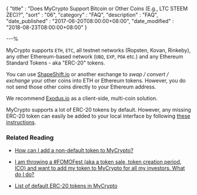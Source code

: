 {
"title"       : "Does MyCrypto Support Bitcoin or Other Coins (E.g., LTC STEEM ZEC)?",
"sort"        : "06",
"category"    : "FAQ",
"description" : "FAQ",
"date_published" : "2017-06-20T08:00:00+08:00",
"date_modified"  : "2018-08-23T08:00:00+08:00"
}

---%

MyCrypto supports `ETH`, `ETC`, all testnet networks (Ropsten, Kovan, Rinkeby), any other Ethereum-based network (`UBQ`, `EXP`, `POA` etc.) and any Ethereum Standard Tokens - aka "ERC-20" tokens.

You can use [ShapeShift.io](https://shapeshift.io/) or another exchange to _swap / convert / exchange_ your other coins into ETH or Ethereum tokens. However, you do not send those other coins directly to your Ethereum address.

We recommend [Exodus.io](https://www.exodus.io/) as a client-side, multi-coin solution.

MyCrypto supports a lot of ERC-20 tokens by default. However, any missing ERC-20 token can easily be added to your local interface by following [these instructions](https://support.mycrypto.com/tokens/adding-new-token-and-sending-custom-tokens.html).


### Related Reading

- [How can I add a non-default token to MyCrypto?](https://support.mycrypto.com/tokens/adding-new-token-and-sending-custom-tokens.html)

- [I am throwing a #FOMOFest (aka a token sale, token creation period, ICO) and want to add my token to MyCrypto for all my investors. What do I do?](https://support.mycrypto.com/contributor-info/add-token-to-default-list.html)

- [List of default ERC-20 tokens in MyCrypto](https://github.com/MyCryptoHQ/MyCrypto/blob/develop/common/config/tokens/eth.json)
